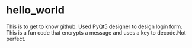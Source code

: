 # hello_world
This is to get to know github.
Used PyQt5 designer to design login form.
This is a fun code that encrypts a message and uses a key to decode.Not perfect.
